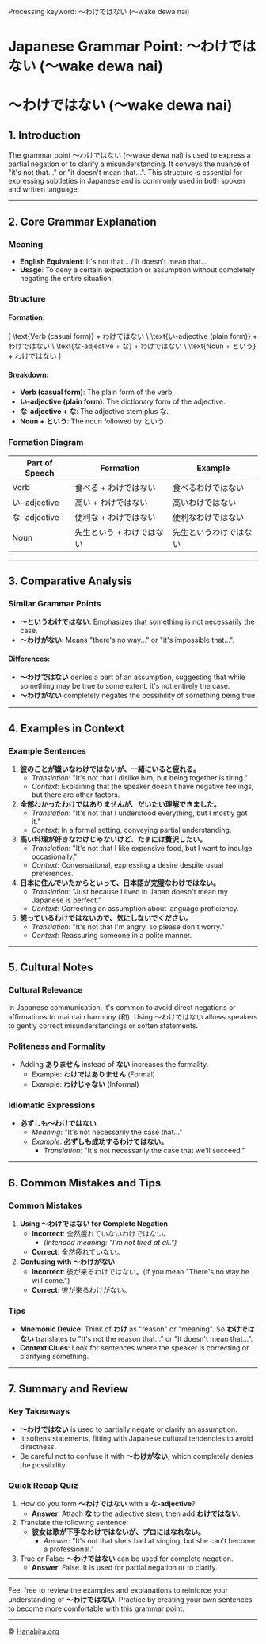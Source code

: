 Processing keyword: ～わけではない (〜wake dewa nai)
# Japanese Grammar Point: ～わけではない (〜wake dewa nai)
# ～わけではない (〜wake dewa nai)
## 1. Introduction
The grammar point ～わけではない (〜wake dewa nai) is used to express a partial negation or to clarify a misunderstanding. It conveys the nuance of "it's not that..." or "it doesn't mean that...". This structure is essential for expressing subtleties in Japanese and is commonly used in both spoken and written language.

---
## 2. Core Grammar Explanation
### Meaning
- **English Equivalent**: It's not that... / It doesn't mean that...
- **Usage**: To deny a certain expectation or assumption without completely negating the entire situation.
### Structure
#### Formation:
\[
\text{Verb (casual form)} + わけではない \\
\text{い-adjective (plain form)} + わけではない \\
\text{な-adjective + な} + わけではない \\
\text{Noun + という} + わけではない
\]
#### Breakdown:
- **Verb (casual form)**: The plain form of the verb.
- **い-adjective (plain form)**: The dictionary form of the adjective.
- **な-adjective + な**: The adjective stem plus な.
- **Noun + という**: The noun followed by という.
### Formation Diagram
| Part of Speech | Formation               | Example                         |
|----------------|-------------------------|---------------------------------|
| Verb           | 食べる + わけではない   | 食べるわけではない              |
| い-adjective    | 高い + わけではない     | 高いわけではない                |
| な-adjective    | 便利な + わけではない   | 便利なわけではない              |
| Noun           | 先生という + わけではない | 先生というわけではない          |
---
## 3. Comparative Analysis
### Similar Grammar Points
- **～というわけではない**: Emphasizes that something is not necessarily the case.
- **～わけがない**: Means "there's no way..." or "it's impossible that...".
  
#### Differences:
- **～わけではない** denies a part of an assumption, suggesting that while something may be true to some extent, it's not entirely the case.
- **～わけがない** completely negates the possibility of something being true.
---
## 4. Examples in Context
### Example Sentences
1. **彼のことが嫌いなわけではないが、一緒にいると疲れる。**
   - *Translation*: "It's not that I dislike him, but being together is tiring."
   - *Context*: Explaining that the speaker doesn't have negative feelings, but there are other factors.
2. **全部わかったわけではありませんが、だいたい理解できました。**
   - *Translation*: "It's not that I understood everything, but I mostly got it."
   - *Context*: In a formal setting, conveying partial understanding.
3. **高い料理が好きなわけじゃないけど、たまには贅沢したい。**
   - *Translation*: "It's not that I like expensive food, but I want to indulge occasionally."
   - *Context*: Conversational, expressing a desire despite usual preferences.
4. **日本に住んでいたからといって、日本語が完璧なわけではない。**
   - *Translation*: "Just because I lived in Japan doesn't mean my Japanese is perfect."
   - *Context*: Correcting an assumption about language proficiency.
5. **怒っているわけではないので、気にしないでください。**
   - *Translation*: "It's not that I'm angry, so please don't worry."
   - *Context*: Reassuring someone in a polite manner.
---
## 5. Cultural Notes
### Cultural Relevance
In Japanese communication, it's common to avoid direct negations or affirmations to maintain harmony (和). Using ～わけではない allows speakers to gently correct misunderstandings or soften statements.
### Politeness and Formality
- Adding **ありません** instead of **ない** increases the formality.
  - Example: **わけではありません** (Formal)
  - Example: **わけじゃない** (Informal)
### Idiomatic Expressions
- **必ずしも～わけではない**
  - *Meaning*: "It's not necessarily the case that..."
  - *Example*: **必ずしも成功するわけではない。**
    - *Translation*: "It's not necessarily the case that we'll succeed."
---
## 6. Common Mistakes and Tips
### Common Mistakes
1. **Using ～わけではない for Complete Negation**
   - **Incorrect**: 全然疲れていないわけではない。
     - *(Intended meaning: "I'm not tired at all.")*
   - **Correct**: 全然疲れていない。
2. **Confusing with ～わけがない**
   - **Incorrect**: 彼が来るわけではない。(If you mean "There's no way he will come.")
   - **Correct**: 彼が来るわけがない。
### Tips
- **Mnemonic Device**: Think of **わけ** as "reason" or "meaning". So **わけではない** translates to "It's not the reason that..." or "It doesn't mean that...".
- **Context Clues**: Look for sentences where the speaker is correcting or clarifying something.
---
## 7. Summary and Review
### Key Takeaways
- **～わけではない** is used to partially negate or clarify an assumption.
- It softens statements, fitting with Japanese cultural tendencies to avoid directness.
- Be careful not to confuse it with **～わけがない**, which completely denies the possibility.
### Quick Recap Quiz
1. How do you form **～わけではない** with a **な-adjective**?
   - **Answer**: Attach **な** to the adjective stem, then add **わけではない**.
2. Translate the following sentence:
   - **彼女は歌が下手なわけではないが、プロにはなれない。**
     - *Answer*: "It's not that she's bad at singing, but she can't become a professional."
3. True or False: **～わけではない** can be used for complete negation.
   - **Answer**: False. It is used for partial negation or to clarify.
---
Feel free to review the examples and explanations to reinforce your understanding of **～わけではない**. Practice by creating your own sentences to become more comfortable with this grammar point.


---

© [Hanabira.org](https://hanabira.org)
